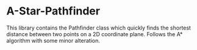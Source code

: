 # A-Star-Pathfinder
This library contains the Pathfinder class which quickly finds the shortest distance between two points on a 2D coordinate plane. Follows the A* algorithm with some minor alteration.
